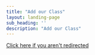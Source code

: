```yaml
---
title: "Add our Class"
layout: landing-page
sub_heading: ''
description: "Add our Class"
---
```


<script>location = "[https://classes.berkeley.edu/search/class/%22Transportation%20Competition%20Team%22?retain-filters=1](https://classes.berkeley.edu/content/2025-fall-civeng-98-009-grp-009)"</script>

<a href="[https://classes.berkeley.edu/search/class/%22Transportation%20Competition%20Team%22?retain-filters=1](https://classes.berkeley.edu/content/2025-fall-civeng-98-009-grp-009)">Click here if you aren't redirected</a>
